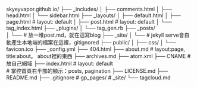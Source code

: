 skyeyvapor.github.io/
├── _includes/
│   ├── comments.html
│   ├── head.html
│   └── sidebar.html
├── _layouts/
│   ├── default.html
│   ├── page.html  # layout: default
│   ├── post.html  # layout: default
│   └── tag_index.html
├── _plugins/
│   └── tag_gen.rb
├── _posts/  
│   └── # 放一堆post.md，就在這寫blog
├── _site/
│   └── # jekyll serve會自動產生本地端的檔案在這裡，gitignored
├── public/
│   ├── css/
│   └── favicon.ico
├── _config.yml
├── 404.html
├── about.md  # layout:page, title:about。 about裡的東西
├── archives.md
├── atom.xml
├── CNAME  # 放自己網域
├── index.html  # layout: default  
                # 掌控首頁右半部的顯示：posts, pagination
├── LICENSE.md
├── README.md
├── .gitignore  # gp_pages/  # _site/
└── tagcloud.md
